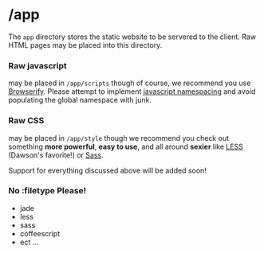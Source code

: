 # /app

The `app` directory stores the static website to be servered to the 
client. Raw HTML pages may be placed into this directory.

### Raw javascript 

may be placed in `/app/scripts` though of course, we recommend you 
use [Browserify](http://browserify.org/). Please attempt to implement 
[javascript namespacing](http://addyosmani.com/blog/essential-js-namespacing/)
and avoid populating the global namespace with junk. 

### Raw CSS 

may be placed in `/app/style` though we recommend you check out 
something **more powerful**, **easy to use**, and all around **sexier**
like [LESS](http://lesscss.org/) (Dawson's favorite!) or 
[Sass](http://sass-lang.com/).

Support for everything discussed above will be added soon!

### No :filetype Please!

- jade
- less
- sass
- coffeescript 
- ect ...


